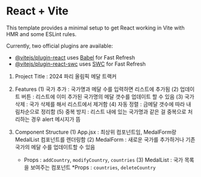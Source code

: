 # React + Vite

This template provides a minimal setup to get React working in Vite with HMR and some ESLint rules.

Currently, two official plugins are available:

- [@vitejs/plugin-react](https://github.com/vitejs/vite-plugin-react/blob/main/packages/plugin-react/README.md) uses [Babel](https://babeljs.io/) for Fast Refresh
- [@vitejs/plugin-react-swc](https://github.com/vitejs/vite-plugin-react-swc) uses [SWC](https://swc.rs/) for Fast Refresh

1. Project Title : 2024 파리 올림픽 메달 트랙커

2. Features
(1) 국가 추가 : 국가명과 메달 수를 입력하면 리스트에 추가됨
(2) 업데이트 버튼 : 리스트에 이미 추가된 국가명의 메달 갯수를 업데이트 할 수 있음
(3) 국가 삭제 : 국가 삭제를 해서 리스트에서 제거함
(4) 자동 정렬 : 금메달 갯수에 따라 내림차순으로 정리함
(5) 중복 방지 : 리스트 내에 있는 국가명과 같은 걸 중복으로 처리하는 경우 alert 메시지가 뜸

3. Component Structure
(1) App.jsx : 최상위 컴포넌트임, MedalForm랑 MedalList 컴포넌트를 렌더링함
(2) MedalForm : 새로운 국가를 추가하거나 기존 국가의 메달 수를 업데이트할 수 있음
   * Props : `addCountry`, `modifyCountry`, `countries`
(3) MedalList : 국가 목록을 보여주는 컴포넌트
   *Props : `countries`, `deleteCountry`

